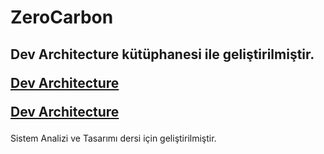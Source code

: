<h1>ZeroCarbon</h1>


<h2>Dev Architecture kütüphanesi ile geliştirilmiştir.
  
[Dev Architecture](https://github.com/DevArchitecture/DevArchitecture) 

[Dev Architecture](https://devarchitecture.netlify.app/tr/)</h2> 


Sistem Analizi ve Tasarımı dersi için geliştirilmiştir.
